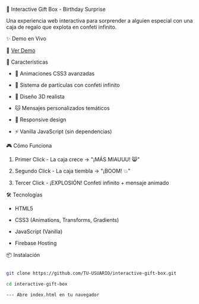 🎁 Interactive Gift Box - Birthday Surprise

Una experiencia web interactiva para sorprender a alguien especial con una caja de regalo que explota en confeti infinito.

✨ Demo en Vivo

🔗 [Ver Demo](https://regalo-amor-miauuu.web.app)

🎯 Características

- 🎨 Animaciones CSS3 avanzadas

- 🎊 Sistema de partículas con confeti infinito

- 💝 Diseño 3D realista

- 🐱 Mensajes personalizados temáticos

- 📱 Responsive design

- ⚡ Vanilla JavaScript (sin dependencias)

 🎮 Cómo Funciona

1. Primer Click - La caja crece → "¡MÁS MIAUUU! 😸"

2. Segundo Click - La caja tiembla → "¡BOOM! 💥"

3. Tercer Click - ¡EXPLOSIÓN! Confeti infinito + mensaje animado

 🛠️ Tecnologías

- HTML5

- CSS3 (Animations, Transforms, Gradients)

- JavaScript (Vanilla)

- Firebase Hosting

📦 Instalación

```bash

git clone https://github.com/TU-USUARIO/interactive-gift-box.git

cd interactive-gift-box

--- Abre index.html en tu navegador